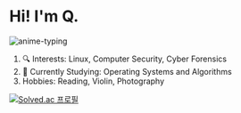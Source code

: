 # Hi! I'm Q.
![anime-typing](https://user-images.githubusercontent.com/94661262/142582756-cab37598-6ff8-4ca3-86e0-791f0bbaf6cd.gif)
1. 🔍 Interests: Linux, Computer Security, Cyber Forensics
2. :seedling: Currently Studying: Operating Systems and Algorithms
3. Hobbies: Reading, Violin, Photography

[![Solved.ac 프로필](https://github-readme-solvedac-hyp3rflow.vercel.app/api/?handle=quartermaster)](https://solved.ac/profile/quartermaster)
